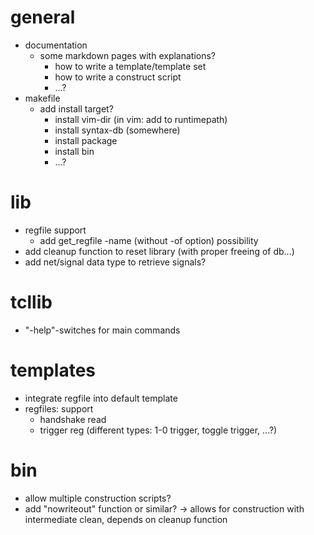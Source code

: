 # general
- documentation
  - some markdown pages with explanations?
    - how to write a template/template set
    - how to write a construct script
    - ...?
- makefile
  - add install target?
    - install vim-dir (in vim: add to runtimepath)
    - install syntax-db (somewhere)
    - install package
    - install bin
    - ...?

# lib
- regfile support
  - add get\_regfile -name (without -of option) possibility
- add cleanup function to reset library (with proper freeing of db...)
- add net/signal data type to retrieve signals?

# tcllib
- "-help"-switches for main commands

# templates
- integrate regfile into default template
- regfiles: support
  - handshake read
  - trigger reg (different types: 1-0 trigger, toggle trigger, ...?)

# bin
- allow multiple construction scripts?
- add "nowriteout" function or similar? -> allows for construction with intermediate clean, depends on cleanup function
